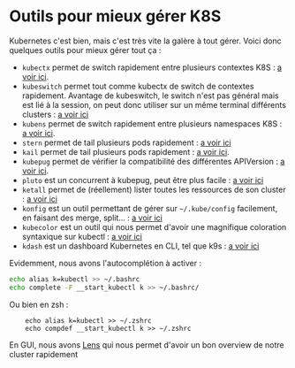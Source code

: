 # Outils pour mieux gérer K8S

Kubernetes c'est bien, mais c'est très vite la galère à tout gérer.
Voici donc quelques outils pour mieux gérer tout ça :

  * `kubectx` permet de switch rapidement entre plusieurs contextes
    K8S : [a voir ici](https://github.com/ahmetb/kubectx).
  * `kubeswitch` permet tout comme kubectx de switch de contextes rapidement. Avantage de kubeswitch, le switch n'est pas général mais est lié à la session, on peut donc utiliser sur un même terminal différents clusters : [a voir ici](https://github.com/danielfoehrKn/kubeswitch)
  * `kubens` permet de switch rapidement entre plusieurs namespaces K8S : [a voir ici](https://github.com/ahmetb/kubectx).
  * `stern` permet de tail plusieurs pods rapidement : [a voir ici](https://github.com/stern/stern)
  * `kail` permet de tail plusieurs pods rapidement : [a voir ici](https://github.com/boz/kail).
  * `kubepug` permet de vérifier la compatibilité des différentes APIVersion : [a voir ici](https://github.com/rikatz/kubepug).
  * `pluto` est un concurrent à kubepug, peut être plus facile : [a voir ici](https://github.com/FairwindsOps/pluto)
  * `ketall` permet de (réellement) lister toutes les ressources de son cluster : [a voir ici](https://github.com/corneliusweig/ketall)
  * `konfig` est un outil permettant de gérer sur `~/.kube/config` facilement, en faisant des merge, split... : [a voir ici](https://github.com/corneliusweig/konfig)
  * `kubecolor` est un outil qui nous permet d'avoir une magnifique coloration syntaxique sur kubectl : [a voir ici](https://github.com/kubecolor/kubecolor)
  * `kdash` est un dashboard Kubernetes en CLI, tel que k9s : [a voir ici](https://github.com/kdash-rs/kdash)

Evidemment, nous avons l'autocomplétion à activer :

```bash
echo alias k=kubectl >> ~/.bashrc
echo complete -F __start_kubectl k >> ~/.bashrc/
```

Ou bien en zsh :

```
    echo alias k=kubectl >> ~/.zshrc
    echo compdef __start_kubectl k >> ~/.zshrc
```

En GUI, nous avons [Lens](https://k8slens.dev/) qui nous permet d'avoir
un bon overview de notre cluster rapidement
